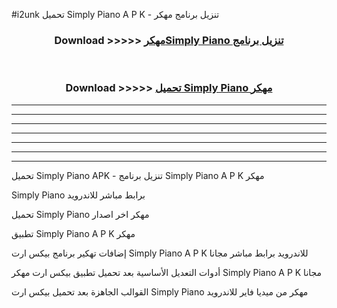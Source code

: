 #i2unk تحميل Simply Piano  A P K - تنزيل برنامج مهكر



<div align="center">
<h3>Download >>>>> <a href="https://runaway1.web.app/?sq=Simply Piano ">مهكرSimply Piano  تنزيل برنامج</a></h3><br>

<h3>Download >>>>> <a href="https://runaway1.web.app/?sq=Simply Piano ">تحميل Simply Piano  مهكر</a></h3>
</div>


----------------------------------------------------------

----------------------------------------------------------

----------------------------------------------------------

----------------------------------------------------------

----------------------------------------------------------

----------------------------------------------------------

----------------------------------------------------------

تحميل Simply Piano  APK - تنزيل برنامج Simply Piano  A P K مهكر

Simply Piano  برابط مباشر للاندرويد

تحميل Simply Piano  مهكر اخر اصدار

تطبيق Simply Piano  A P K مهكر

إضافات تهكير برنامج بيكس ارت Simply Piano  A P K للاندرويد برابط مباشر مجانا

أدوات التعديل الأساسية بعد تحميل تطبيق بيكس ارت مهكر Simply Piano  A P K مجانا

القوالب الجاهزة بعد تحميل بيكس ارت Simply Piano  مهكر من ميديا فاير للاندرويد


